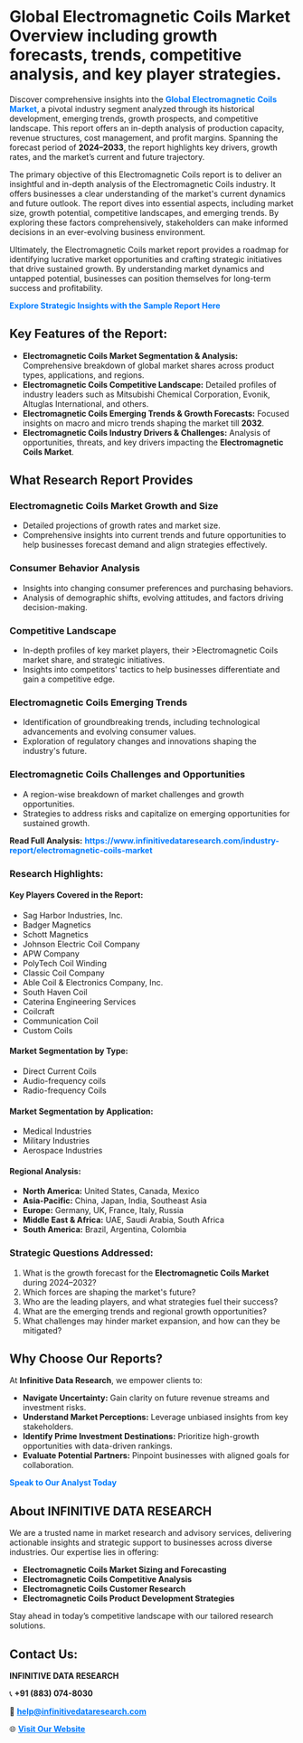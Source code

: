 <h1>Global Electromagnetic Coils Market Overview including growth forecasts, trends, competitive analysis, and key player strategies.</h1>
<p>
Discover comprehensive insights into the 
<a href="https://www.infinitivedataresearch.com/industry-report/electromagnetic-coils-market" rel="dofollow" style="color: #007BFF; text-decoration: none;"><strong>Global Electromagnetic Coils Market</strong></a>, a pivotal industry segment analyzed through its historical development, emerging trends, growth prospects, and competitive landscape. This report offers an in-depth analysis of production capacity, revenue structures, cost management, and profit margins. Spanning the forecast period of <strong>2024–2033</strong>, the report highlights key drivers, growth rates, and the market’s current and future trajectory.
</p>
<p>
The primary objective of this Electromagnetic Coils report is to deliver an insightful and in-depth analysis of the Electromagnetic Coils industry. It offers businesses a clear understanding of the market's current dynamics and future outlook. The report dives into essential aspects, including market size, growth potential, competitive landscapes, and emerging trends. By exploring these factors comprehensively, stakeholders can make informed decisions in an ever-evolving business environment.
</p>
<p>
Ultimately, the Electromagnetic Coils market report provides a roadmap for identifying lucrative market opportunities and crafting strategic initiatives that drive sustained growth. By understanding market dynamics and untapped potential, businesses can position themselves for long-term success and profitability.
</p>
<p>
<a href="https://www.infinitivedataresearch.com/request-sample/reportId=106674" style="color: #007BFF; text-decoration: none;"><strong>Explore Strategic Insights with the Sample Report Here</strong></a>
</p>

<h2>Key Features of the Report:</h2>
<ul>
<li><strong>Electromagnetic Coils Market Segmentation & Analysis:</strong> Comprehensive breakdown of global market shares across product types, applications, and regions.</li>
<li><strong>Electromagnetic Coils Competitive Landscape:</strong> Detailed profiles of industry leaders such as Mitsubishi Chemical Corporation, Evonik, Altuglas International, and others.</li>
<li><strong>Electromagnetic Coils Emerging Trends & Growth Forecasts:</strong> Focused insights on macro and micro trends shaping the market till <strong>2032</strong>.</li>
<li><strong>Electromagnetic Coils Industry Drivers & Challenges:</strong> Analysis of opportunities, threats, and key drivers impacting the <strong>Electromagnetic Coils Market</strong>.</li>
</ul>

<h2>What Research Report Provides</h2>
<h3>Electromagnetic Coils Market Growth and Size</h3>
<ul>
<li>Detailed projections of growth rates and market size.</li>
<li>Comprehensive insights into current trends and future opportunities to help businesses forecast demand and align strategies effectively.</li>
</ul>

<h3>Consumer Behavior Analysis</h3>
<ul>
<li>Insights into changing consumer preferences and purchasing behaviors.</li>
<li>Analysis of demographic shifts, evolving attitudes, and factors driving decision-making.</li>
</ul>

<h3>Competitive Landscape</h3>
<ul>
<li>In-depth profiles of key market players, their >Electromagnetic Coils market share, and strategic initiatives.</li>
<li>Insights into competitors' tactics to help businesses differentiate and gain a competitive edge.</li>
</ul>

<h3>Electromagnetic Coils Emerging Trends</h3>
<ul>
<li>Identification of groundbreaking trends, including technological advancements and evolving consumer values.</li>
<li>Exploration of regulatory changes and innovations shaping the industry's future.</li>
</ul>

<h3>Electromagnetic Coils Challenges and Opportunities</h3>
<ul>
<li>A region-wise breakdown of market challenges and growth opportunities.</li>
<li>Strategies to address risks and capitalize on emerging opportunities for sustained growth.</li>
</ul>
<p><strong>Read Full Analysis:</strong> <a href="https://www.infinitivedataresearch.com/industry-report/electromagnetic-coils-market" rel="dofollow" style="color: #007BFF; text-decoration: none;"><strong>https://www.infinitivedataresearch.com/industry-report/electromagnetic-coils-market</strong></a></p>
<h3>Research Highlights:</h3>
<h4>Key Players Covered in the Report:</h4>
<ul><li>Sag Harbor Industries, Inc.</li><li>Badger Magnetics</li><li>Schott Magnetics</li><li>Johnson Electric Coil Company</li><li>APW Company</li><li>PolyTech Coil Winding</li><li>Classic Coil Company</li><li>Able Coil &amp; Electronics Company, Inc.</li><li>South Haven Coil</li><li>Caterina Engineering Services</li><li>Coilcraft</li><li>Communication Coil</li><li>Custom Coils</li></ul>
<h4>Market Segmentation by Type:</h4>
<ul><li>Direct Current Coils</li><li>Audio-frequency coils</li><li>Radio-frequency Coils</li></ul>
<h4>Market Segmentation by Application:</h4>
<ul><li>Medical Industries</li><li>Military Industries</li><li>Aerospace Industries</li></ul>

<h4>Regional Analysis:</h4>
<ul>
<li><strong>North America:</strong> United States, Canada, Mexico</li>
<li><strong>Asia-Pacific:</strong> China, Japan, India, Southeast Asia</li>
<li><strong>Europe:</strong> Germany, UK, France, Italy, Russia</li>
<li><strong>Middle East & Africa:</strong> UAE, Saudi Arabia, South Africa</li>
<li><strong>South America:</strong> Brazil, Argentina, Colombia</li>
</ul>

<h3>Strategic Questions Addressed:</h3>
<ol>
<li>What is the growth forecast for the <strong>Electromagnetic Coils Market</strong> during 2024–2032?</li>
<li>Which forces are shaping the market's future?</li>
<li>Who are the leading players, and what strategies fuel their success?</li>
<li>What are the emerging trends and regional growth opportunities?</li>
<li>What challenges may hinder market expansion, and how can they be mitigated?</li>
</ol>

<h2>Why Choose Our Reports?</h2>
<p>At <strong>Infinitive Data Research</strong>, we empower clients to:</p>
<ul>
<li><strong>Navigate Uncertainty:</strong> Gain clarity on future revenue streams and investment risks.</li>
<li><strong>Understand Market Perceptions:</strong> Leverage unbiased insights from key stakeholders.</li>
<li><strong>Identify Prime Investment Destinations:</strong> Prioritize high-growth opportunities with data-driven rankings.</li>
<li><strong>Evaluate Potential Partners:</strong> Pinpoint businesses with aligned goals for collaboration.</li>
</ul>
<p><a href="https://www.infinitivedataresearch.com/industry-report/electromagnetic-coils-market" rel="dofollow" style="color: #007BFF; text-decoration: none;"><strong>Speak to Our Analyst Today</strong></a></p>

<h2>About INFINITIVE DATA RESEARCH</h2>
<p>We are a trusted name in market research and advisory services, delivering actionable insights and strategic support to businesses across diverse industries. Our expertise lies in offering:</p>
<ul>
<li><strong>Electromagnetic Coils Market Sizing and Forecasting</strong></li>
<li><strong>Electromagnetic Coils Competitive Analysis</strong></li>
<li><strong>Electromagnetic Coils Customer Research</strong></li>
<li><strong>Electromagnetic Coils Product Development Strategies</strong></li>
</ul>
<p>Stay ahead in today’s competitive landscape with our tailored research solutions.</p>

<h2>Contact Us:</h2>
<p><strong>INFINITIVE DATA RESEARCH</strong></p>
<p>📞 <strong>+91 (883) 074-8030</strong></p>
<p>📧 <strong><a href="mailto:help@infinitivedataresearch.com" style="color: #007BFF;">help@infinitivedataresearch.com</a></strong></p>
<p>🌐 <strong><a href="https://www.infinitivedataresearch.com" rel="dofollow" style="color: #007BFF;">Visit Our Website</a></strong></p>